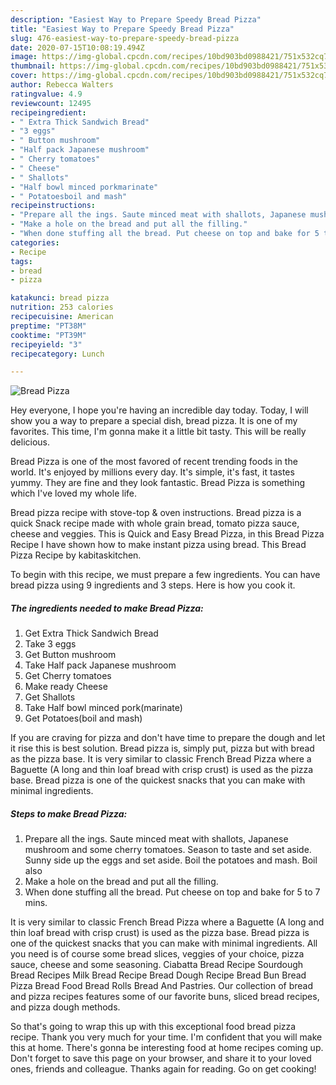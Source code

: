 ```yaml
---
description: "Easiest Way to Prepare Speedy Bread Pizza"
title: "Easiest Way to Prepare Speedy Bread Pizza"
slug: 476-easiest-way-to-prepare-speedy-bread-pizza
date: 2020-07-15T10:08:19.494Z
image: https://img-global.cpcdn.com/recipes/10bd903bd0988421/751x532cq70/bread-pizza-recipe-main-photo.jpg
thumbnail: https://img-global.cpcdn.com/recipes/10bd903bd0988421/751x532cq70/bread-pizza-recipe-main-photo.jpg
cover: https://img-global.cpcdn.com/recipes/10bd903bd0988421/751x532cq70/bread-pizza-recipe-main-photo.jpg
author: Rebecca Walters
ratingvalue: 4.9
reviewcount: 12495
recipeingredient:
- " Extra Thick Sandwich Bread"
- "3 eggs"
- " Button mushroom"
- "Half pack Japanese mushroom"
- " Cherry tomatoes"
- " Cheese"
- " Shallots"
- "Half bowl minced porkmarinate"
- " Potatoesboil and mash"
recipeinstructions:
- "Prepare all the ings. Saute minced meat with shallots, Japanese mushroom and some cherry tomatoes. Season to taste and set aside. Sunny side up the eggs and set aside. Boil the potatoes and mash. Boil also"
- "Make a hole on the bread and put all the filling."
- "When done stuffing all the bread. Put cheese on top and bake for 5 to 7 mins."
categories:
- Recipe
tags:
- bread
- pizza

katakunci: bread pizza 
nutrition: 253 calories
recipecuisine: American
preptime: "PT38M"
cooktime: "PT39M"
recipeyield: "3"
recipecategory: Lunch

---
```



![Bread Pizza](https://img-global.cpcdn.com/recipes/10bd903bd0988421/751x532cq70/bread-pizza-recipe-main-photo.jpg)

Hey everyone, I hope you're having an incredible day today. Today, I will show you a way to prepare a special dish, bread pizza. It is one of my favorites. This time, I'm gonna make it a little bit tasty. This will be really delicious.

Bread Pizza is one of the most favored of recent trending foods in the world. It's enjoyed by millions every day. It's simple, it's fast, it tastes yummy. They are fine and they look fantastic. Bread Pizza is something which I've loved my whole life.

Bread pizza recipe with stove-top &amp; oven instructions. Bread pizza is a quick Snack recipe made with whole grain bread, tomato pizza sauce, cheese and veggies. This is Quick and Easy Bread Pizza, in this Bread Pizza Recipe I have shown how to make instant pizza using bread. This Bread Pizza Recipe by kabitaskitchen.


To begin with this recipe, we must prepare a few ingredients. You can have bread pizza using 9 ingredients and 3 steps. Here is how you cook it.

<!--inarticleads1-->

##### The ingredients needed to make Bread Pizza:

1. Get  Extra Thick Sandwich Bread
1. Take 3 eggs
1. Get  Button mushroom
1. Take Half pack Japanese mushroom
1. Get  Cherry tomatoes
1. Make ready  Cheese
1. Get  Shallots
1. Take Half bowl minced pork(marinate)
1. Get  Potatoes(boil and mash)


If you are craving for pizza and don&#39;t have time to prepare the dough and let it rise this is best solution. Bread pizza is, simply put, pizza but with bread as the pizza base. It is very similar to classic French Bread Pizza where a Baguette (A long and thin loaf bread with crisp crust) is used as the pizza base. Bread pizza is one of the quickest snacks that you can make with minimal ingredients. 

<!--inarticleads2-->

##### Steps to make Bread Pizza:

1. Prepare all the ings. Saute minced meat with shallots, Japanese mushroom and some cherry tomatoes. Season to taste and set aside. Sunny side up the eggs and set aside. Boil the potatoes and mash. Boil also
1. Make a hole on the bread and put all the filling.
1. When done stuffing all the bread. Put cheese on top and bake for 5 to 7 mins.


It is very similar to classic French Bread Pizza where a Baguette (A long and thin loaf bread with crisp crust) is used as the pizza base. Bread pizza is one of the quickest snacks that you can make with minimal ingredients. All you need is of course some bread slices, veggies of your choice, pizza sauce, cheese and some seasoning. Ciabatta Bread Recipe Sourdough Bread Recipes Milk Bread Recipe Bread Dough Recipe Bread Bun Bread Pizza Bread Food Bread Rolls Bread And Pastries. Our collection of bread and pizza recipes features some of our favorite buns, sliced bread recipes, and pizza dough methods. 

So that's going to wrap this up with this exceptional food bread pizza recipe. Thank you very much for your time. I'm confident that you will make this at home. There's gonna be interesting food at home recipes coming up. Don't forget to save this page on your browser, and share it to your loved ones, friends and colleague. Thanks again for reading. Go on get cooking!
